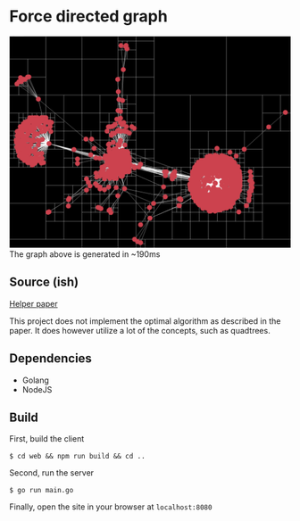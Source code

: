 # Force directed graph

![Example graph simulation](graph.png "example graph")
The graph above is generated in ~190ms

## Source (ish)
[Helper paper](https://www.researchgate.net/profile/Yifan-Hu-25/publication/235633159_Efficient_and_High_Quality_Force-Directed_Graph_Drawing/links/09e4151214090597a4000000/Efficient-and-High-Quality-Force-Directed-Graph-Drawing.pdf?origin=publication_detail&_tp=eyJjb250ZXh0Ijp7ImZpcnN0UGFnZSI6InB1YmxpY2F0aW9uIiwicGFnZSI6InB1YmxpY2F0aW9uRhttps://www.researchgate.net/profile/Yifan-Hu-25/publication/235633159_Efficient_and_High_Quality_Force-Directed_Graph_Drawing/links/09e4151214090597a4000000/Efficient-and-High-Quality-Force-Directed-Graph-Drawing.pdf?origin=publication_detail&_tp=eyJjb250ZXh0Ijp7ImZpcnN0UGFnZSI6InB1YmxpY2F0aW9uIiwicGFnZSI6InB1YmxpY2F0aWhttps://www.researchgate.net/profile/Yifan-Hu-25/publication/235633159_Efficient_and_High_Quality_Force-Directed_Graph_Drawing/links/09e4151214090597a4000000/Efficient-and-High-Quality-Force-Directed-Graph-Drawing.pdf?origin=publication_detail&_tp=eyJjb250ZXh0Ijp7ImZpcnN0UGFnZSI6InB1YmxpY2F0aW9uIiwicGFnZSI6InB1YmxpY2F0aW9uRG93bmxvYWQiLCJwcmV2aW91c1BhZ2UiOiJwdWJsahttps://www.researchgate.net/profile/Yifan-Hu-25/publication/235633159_Efficient_and_High_Quality_Force-Directed_Graph_Drawing/links/09e4151214090597a4000000/Efficient-and-High-Quality-Force-Directed-Graph-Drawing.pdf?origin=publication_detail&_tp=eyJjb250ZXh0Ijp7ImZpcnN0UGFnZSI6InB1YmxpY2F0aW9uIiwicGFnZSI6InB1YmxpY2F0aW9uRG93bmxvYWQiLCJwcmV2aW91c1BhZ2UiOiJwdWJsaWNhdGlvbiJ9fQ)

This project does not implement the optimal algorithm as described in the paper. It does however utilize a lot of the concepts, such as quadtrees.

## Dependencies
- Golang
- NodeJS

## Build
First, build the client
```
$ cd web && npm run build && cd ..
```
Second, run the server
```
$ go run main.go
```
Finally, open the site in your browser at `localhost:8080`
